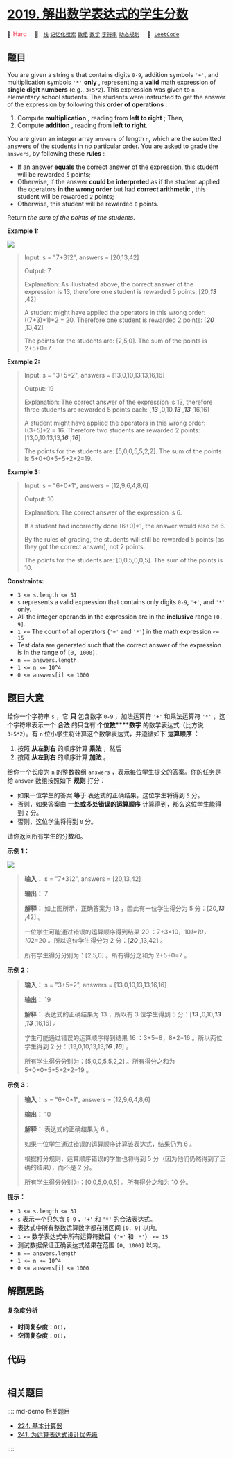 # [2019. 解出数学表达式的学生分数](https://leetcode.com/problems/the-score-of-students-solving-math-expression)

🔴 <font color=#ff334b>Hard</font>&emsp; 🔖&ensp; [`栈`](/leetcode/outline/tag/stack.md) [`记忆化搜索`](/leetcode/outline/tag/memoization.md) [`数组`](/leetcode/outline/tag/array.md) [`数学`](/leetcode/outline/tag/math.md) [`字符串`](/leetcode/outline/tag/string.md) [`动态规划`](/leetcode/outline/tag/dynamic-programming.md)&emsp; 🔗&ensp;[`LeetCode`](https://leetcode.com/problems/the-score-of-students-solving-math-expression)


## 题目

You are given a string `s` that contains digits `0-9`, addition symbols `'+'`,
and multiplication symbols `'*'` **only** , representing a **valid** math
expression of **single digit numbers** (e.g., `3+5*2`). This expression was
given to `n` elementary school students. The students were instructed to get
the answer of the expression by following this **order of operations** :

  1. Compute **multiplication** , reading from **left to right** ; Then,
  2. Compute **addition** , reading from **left to right**.

You are given an integer array `answers` of length `n`, which are the
submitted answers of the students in no particular order. You are asked to
grade the `answers`, by following these **rules** :

  * If an answer **equals** the correct answer of the expression, this student will be rewarded `5` points;
  * Otherwise, if the answer **could be interpreted** as if the student applied the operators **in the wrong order** but had **correct arithmetic** , this student will be rewarded `2` points;
  * Otherwise, this student will be rewarded `0` points.

Return _the sum of the points of the students_.



**Example 1:**

![](https://assets.leetcode.com/uploads/2021/09/17/student_solving_math.png)

> Input: s = "7+3*1*2", answers = [20,13,42]
> 
> Output: 7
> 
> Explanation: As illustrated above, the correct answer of the expression is 13, therefore one student is rewarded 5 points: [20,_**13**_ ,42]
> 
> A student might have applied the operators in this wrong order: ((7+3)*1)*2 = 20. Therefore one student is rewarded 2 points: [_**20**_ ,13,42]
> 
> The points for the students are: [2,5,0]. The sum of the points is 2+5+0=7.

**Example 2:**

> Input: s = "3+5*2", answers = [13,0,10,13,13,16,16]
> 
> Output: 19
> 
> Explanation: The correct answer of the expression is 13, therefore three students are rewarded 5 points each: [**_13_** ,0,10,**_13_** ,**_13_** ,16,16]
> 
> A student might have applied the operators in this wrong order: ((3+5)*2 = 16. Therefore two students are rewarded 2 points: [13,0,10,13,13,**_16_** ,**_16_**]
> 
> The points for the students are: [5,0,0,5,5,2,2]. The sum of the points is 5+0+0+5+5+2+2=19.

**Example 3:**

> Input: s = "6+0*1", answers = [12,9,6,4,8,6]
> 
> Output: 10
> 
> Explanation: The correct answer of the expression is 6.
> 
> If a student had incorrectly done (6+0)*1, the answer would also be 6.
> 
> By the rules of grading, the students will still be rewarded 5 points (as they got the correct answer), not 2 points.
> 
> The points for the students are: [0,0,5,0,0,5]. The sum of the points is 10.

**Constraints:**

  * `3 <= s.length <= 31`
  * `s` represents a valid expression that contains only digits `0-9`, `'+'`, and `'*'` only.
  * All the integer operands in the expression are in the **inclusive** range `[0, 9]`.
  * `1 <=` The count of all operators (`'+'` and `'*'`) in the math expression `<= 15`
  * Test data are generated such that the correct answer of the expression is in the range of `[0, 1000]`.
  * `n == answers.length`
  * `1 <= n <= 10^4`
  * `0 <= answers[i] <= 1000`


## 题目大意

给你一个字符串 `s` ，它 **只** 包含数字 `0-9` ，加法运算符 `'+'` 和乘法运算符 `'*'` ，这个字符串表示一个 **合法**
的只含有 **个位数****数字**  的数学表达式（比方说 `3+5*2`）。有 `n` 位小学生将计算这个数学表达式，并遵循如下 **运算顺序**  ：

  1. 按照 **从左到右**  的顺序计算 **乘法**  ，然后
  2. 按照 **从左到右**  的顺序计算 **加法**  。

给你一个长度为 `n` 的整数数组 `answers` ，表示每位学生提交的答案。你的任务是给 `answer` 数组按照如下 **规则**  打分：

  * 如果一位学生的答案 **等于**  表达式的正确结果，这位学生将得到 `5` 分。
  * 否则，如果答案由 **一处或多处错误的运算顺序**  计算得到，那么这位学生能得到 `2` 分。
  * 否则，这位学生将得到 `0` 分。

请你返回所有学生的分数和。



**示例 1：**

![](https://assets.leetcode.com/uploads/2021/09/17/student_solving_math.png)

> 
> 
> 
> 
> 
> **输入：** s = "7+3*1*2", answers = [20,13,42]
> 
> **输出：** 7
> 
> **解释：** 如上图所示，正确答案为 13 ，因此有一位学生得分为 5 分：[20,_**13**_ ,42] 。
> 
> 一位学生可能通过错误的运算顺序得到结果 20 ：7+3=10，10*1=10，10*2=20 。所以这位学生得分为 2 分：[_**20**_ ,13,42] 。
> 
> 所有学生得分分别为：[2,5,0] 。所有得分之和为 2+5+0=7 。
> 
> 

**示例 2：**

> 
> 
> 
> 
> 
> **输入：** s = "3+5*2", answers = [13,0,10,13,13,16,16]
> 
> **输出：** 19
> 
> **解释：** 表达式的正确结果为 13 ，所以有 3 位学生得到 5 分：[_**13**_ ,0,10,_**13**_ ,_**13**_ ,16,16] 。
> 
> 学生可能通过错误的运算顺序得到结果 16 ：3+5=8，8*2=16 。所以两位学生得到 2 分：[13,0,10,13,13,_**16**_ ,_**16**_] 。
> 
> 所有学生得分分别为：[5,0,0,5,5,2,2] 。所有得分之和为 5+0+0+5+5+2+2=19 。
> 
> 

**示例 3：**

> 
> 
> 
> 
> 
> **输入：** s = "6+0*1", answers = [12,9,6,4,8,6]
> 
> **输出：** 10
> 
> **解释：** 表达式的正确结果为 6 。
> 
> 如果一位学生通过错误的运算顺序计算该表达式，结果仍为 6 。
> 
> 根据打分规则，运算顺序错误的学生也将得到 5 分（因为他们仍然得到了正确的结果），而不是 2 分。
> 
> 所有学生得分分别为：[0,0,5,0,0,5] 。所有得分之和为 10 分。
> 
> 



**提示：**

  * `3 <= s.length <= 31`
  * `s` 表示一个只包含 `0-9` ，`'+'` 和 `'*'` 的合法表达式。
  * 表达式中所有整数运算数字都在闭区间 `[0, 9]` 以内。
  * `1 <=` 数学表达式中所有运算符数目（`'+'` 和 `'*'`） `<= 15`
  * 测试数据保证正确表达式结果在范围 `[0, 1000]` 以内。
  * `n == answers.length`
  * `1 <= n <= 10^4`
  * `0 <= answers[i] <= 1000`


## 解题思路

#### 复杂度分析

- **时间复杂度**：`O()`，
- **空间复杂度**：`O()`，

## 代码

```javascript

```

## 相关题目

:::: md-demo 相关题目
- [224. 基本计算器](./0224.md)
- [241. 为运算表达式设计优先级](https://leetcode.com/problems/different-ways-to-add-parentheses)

::::
